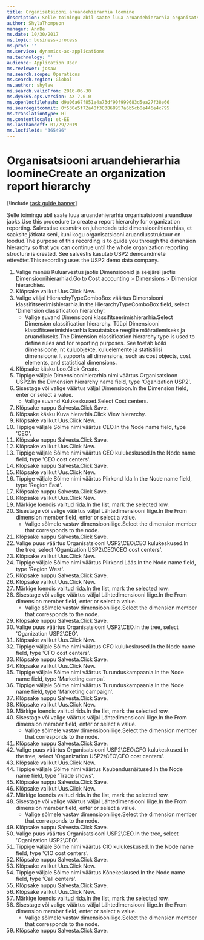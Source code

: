 ```yaml
---
title: Organisatsiooni aruandehierarhia loomine
description: Selle toimingu abil saate luua aruandehierarhia organisatsiooni aruandluse jaoks.
author: ShylaThompson
manager: AnnBe
ms.date: 10/30/2017
ms.topic: business-process
ms.prod: ''
ms.service: dynamics-ax-applications
ms.technology: ''
audience: Application User
ms.reviewer: josaw
ms.search.scope: Operations
ms.search.region: Global
ms.author: shylaw
ms.search.validFrom: 2016-06-30
ms.dyn365.ops.version: AX 7.0.0
ms.openlocfilehash: d9a06a67f851e4a73df90f999683d5ea27f38e66
ms.sourcegitcommit: 0f530e5f72a40f383868957a6b5cb0e446e4c795
ms.translationtype: HT
ms.contentlocale: et-EE
ms.lasthandoff: 01/29/2019
ms.locfileid: "365496"
---
```

# <a name="create-an-organization-report-hierarchy"></a><span data-ttu-id="33d88-103">Organisatsiooni aruandehierarhia loomine</span><span class="sxs-lookup"><span data-stu-id="33d88-103">Create an organization report hierarchy</span></span>

[!include [task guide banner](../../includes/task-guide-banner.md)]

<span data-ttu-id="33d88-104">Selle toimingu abil saate luua aruandehierarhia organisatsiooni aruandluse jaoks.</span><span class="sxs-lookup"><span data-stu-id="33d88-104">Use this procedure to create a report hierarchy for organization reporting.</span></span> <span data-ttu-id="33d88-105">Salvestise eesmärk on juhendada teid dimensioonihierarhias, et saaksite jätkata seni, kuni kogu organisatsiooni aruandlusstruktuur on loodud.</span><span class="sxs-lookup"><span data-stu-id="33d88-105">The purpose of this recording is to guide you through the dimension hierarchy so that you can continue until the whole organization reporting structure is created.</span></span> <span data-ttu-id="33d88-106">See salvestis kasutab USP2 demoandmete ettevõtet.</span><span class="sxs-lookup"><span data-stu-id="33d88-106">This recording uses the USP2 demo data company.</span></span>

1. <span data-ttu-id="33d88-107">Valige menüü Kuluarvestus jaotis Dimensioonid ja seejärel jaotis Dimensioonihierarhiad.</span><span class="sxs-lookup"><span data-stu-id="33d88-107">Go to Cost accounting > Dimensions > Dimension hierarchies.</span></span>
2. <span data-ttu-id="33d88-108">Klõpsake valikut Uus.</span><span class="sxs-lookup"><span data-stu-id="33d88-108">Click New.</span></span>
3. <span data-ttu-id="33d88-109">Valige väljal HierarchyTypeComboBox väärtus Dimensiooni klassifitseerimishierarhia.</span><span class="sxs-lookup"><span data-stu-id="33d88-109">In the HierarchyTypeComboBox field, select 'Dimension classification hierarchy'.</span></span>
    * <span data-ttu-id="33d88-110">Valige suvand Dimensiooni klassifitseerimishierarhia.</span><span class="sxs-lookup"><span data-stu-id="33d88-110">Select Dimension classification hierarchy.</span></span> <span data-ttu-id="33d88-111">Tüüpi Dimensiooni klassifitseerimishierarhia kasutatakse reeglite määratlemiseks ja aruandluseks.</span><span class="sxs-lookup"><span data-stu-id="33d88-111">The Dimension classification hierarchy type is used to define rules and for reporting purposes.</span></span> <span data-ttu-id="33d88-112">See toetab kõiki dimensioone, nt kuluobjekte, kuluelemente ja statistilisi dimensioone.</span><span class="sxs-lookup"><span data-stu-id="33d88-112">It supports all dimensions, such as cost objects, cost elements, and statistical dimensions.</span></span>  
4. <span data-ttu-id="33d88-113">Klõpsake käsku Loo.</span><span class="sxs-lookup"><span data-stu-id="33d88-113">Click Create.</span></span>
5. <span data-ttu-id="33d88-114">Tippige väljale Dimensioonihierarhia nimi väärtus Organisatsioon USP2.</span><span class="sxs-lookup"><span data-stu-id="33d88-114">In the Dimension hierarchy name field, type 'Oganization USP2'.</span></span>
6. <span data-ttu-id="33d88-115">Sisestage või valige väärtus väljal Dimensioon.</span><span class="sxs-lookup"><span data-stu-id="33d88-115">In the Dimension field, enter or select a value.</span></span>
    * <span data-ttu-id="33d88-116">Valige suvand Kulukeskused.</span><span class="sxs-lookup"><span data-stu-id="33d88-116">Select Cost centers.</span></span>  
7. <span data-ttu-id="33d88-117">Klõpsake nuppu Salvesta.</span><span class="sxs-lookup"><span data-stu-id="33d88-117">Click Save.</span></span>
8. <span data-ttu-id="33d88-118">Klõpsake käsku Kuva hierarhia.</span><span class="sxs-lookup"><span data-stu-id="33d88-118">Click View hierarchy.</span></span>
9. <span data-ttu-id="33d88-119">Klõpsake valikut Uus.</span><span class="sxs-lookup"><span data-stu-id="33d88-119">Click New.</span></span>
10. <span data-ttu-id="33d88-120">Tippige väljale Sõlme nimi väärtus CEO.</span><span class="sxs-lookup"><span data-stu-id="33d88-120">In the Node name field, type 'CEO'.</span></span>
11. <span data-ttu-id="33d88-121">Klõpsake nuppu Salvesta.</span><span class="sxs-lookup"><span data-stu-id="33d88-121">Click Save.</span></span>
12. <span data-ttu-id="33d88-122">Klõpsake valikut Uus.</span><span class="sxs-lookup"><span data-stu-id="33d88-122">Click New.</span></span>
13. <span data-ttu-id="33d88-123">Tippige väljale Sõlme nimi väärtus CEO kulukeskused.</span><span class="sxs-lookup"><span data-stu-id="33d88-123">In the Node name field, type 'CEO cost centers'.</span></span>
14. <span data-ttu-id="33d88-124">Klõpsake nuppu Salvesta.</span><span class="sxs-lookup"><span data-stu-id="33d88-124">Click Save.</span></span>
15. <span data-ttu-id="33d88-125">Klõpsake valikut Uus.</span><span class="sxs-lookup"><span data-stu-id="33d88-125">Click New.</span></span>
16. <span data-ttu-id="33d88-126">Tippige väljale Sõlme nimi väärtus Piirkond Ida.</span><span class="sxs-lookup"><span data-stu-id="33d88-126">In the Node name field, type 'Region East'.</span></span>
17. <span data-ttu-id="33d88-127">Klõpsake nuppu Salvesta.</span><span class="sxs-lookup"><span data-stu-id="33d88-127">Click Save.</span></span>
18. <span data-ttu-id="33d88-128">Klõpsake valikut Uus.</span><span class="sxs-lookup"><span data-stu-id="33d88-128">Click New.</span></span>
19. <span data-ttu-id="33d88-129">Märkige loendis valitud rida.</span><span class="sxs-lookup"><span data-stu-id="33d88-129">In the list, mark the selected row.</span></span>
20. <span data-ttu-id="33d88-130">Sisestage või valige väärtus väljal Lähtedimensiooni liige.</span><span class="sxs-lookup"><span data-stu-id="33d88-130">In the From dimension member field, enter or select a value.</span></span>
    * <span data-ttu-id="33d88-131">Valige sõlmele vastav dimensiooniliige.</span><span class="sxs-lookup"><span data-stu-id="33d88-131">Select the dimension member that corresponds to the node.</span></span>  
21. <span data-ttu-id="33d88-132">Klõpsake nuppu Salvesta.</span><span class="sxs-lookup"><span data-stu-id="33d88-132">Click Save.</span></span>
22. <span data-ttu-id="33d88-133">Valige puus väärtus Organisatsiooni USP2\CEO\CEO kulukeskused.</span><span class="sxs-lookup"><span data-stu-id="33d88-133">In the tree, select 'Oganization USP2\CEO\CEO cost centers'.</span></span>
23. <span data-ttu-id="33d88-134">Klõpsake valikut Uus.</span><span class="sxs-lookup"><span data-stu-id="33d88-134">Click New.</span></span>
24. <span data-ttu-id="33d88-135">Tippige väljale Sõlme nimi väärtus Piirkond Lääs.</span><span class="sxs-lookup"><span data-stu-id="33d88-135">In the Node name field, type 'Region West'.</span></span>
25. <span data-ttu-id="33d88-136">Klõpsake nuppu Salvesta.</span><span class="sxs-lookup"><span data-stu-id="33d88-136">Click Save.</span></span>
26. <span data-ttu-id="33d88-137">Klõpsake valikut Uus.</span><span class="sxs-lookup"><span data-stu-id="33d88-137">Click New.</span></span>
27. <span data-ttu-id="33d88-138">Märkige loendis valitud rida.</span><span class="sxs-lookup"><span data-stu-id="33d88-138">In the list, mark the selected row.</span></span>
28. <span data-ttu-id="33d88-139">Sisestage või valige väärtus väljal Lähtedimensiooni liige.</span><span class="sxs-lookup"><span data-stu-id="33d88-139">In the From dimension member field, enter or select a value.</span></span>
    * <span data-ttu-id="33d88-140">Valige sõlmele vastav dimensiooniliige.</span><span class="sxs-lookup"><span data-stu-id="33d88-140">Select the dimension member that corresponds to the node.</span></span>  
29. <span data-ttu-id="33d88-141">Klõpsake nuppu Salvesta.</span><span class="sxs-lookup"><span data-stu-id="33d88-141">Click Save.</span></span>
30. <span data-ttu-id="33d88-142">Valige puus väärtus Organisatsiooni USP2\CEO.</span><span class="sxs-lookup"><span data-stu-id="33d88-142">In the tree, select 'Oganization USP2\CEO'.</span></span>
31. <span data-ttu-id="33d88-143">Klõpsake valikut Uus.</span><span class="sxs-lookup"><span data-stu-id="33d88-143">Click New.</span></span>
32. <span data-ttu-id="33d88-144">Tippige väljale Sõlme nimi väärtus CFO kulukeskused.</span><span class="sxs-lookup"><span data-stu-id="33d88-144">In the Node name field, type 'CFO cost centers'.</span></span>
33. <span data-ttu-id="33d88-145">Klõpsake nuppu Salvesta.</span><span class="sxs-lookup"><span data-stu-id="33d88-145">Click Save.</span></span>
34. <span data-ttu-id="33d88-146">Klõpsake valikut Uus.</span><span class="sxs-lookup"><span data-stu-id="33d88-146">Click New.</span></span>
35. <span data-ttu-id="33d88-147">Tippige väljale Sõlme nimi väärtus Turunduskampaania.</span><span class="sxs-lookup"><span data-stu-id="33d88-147">In the Node name field, type 'Marketing campa'.</span></span>
36. <span data-ttu-id="33d88-148">Tippige väljale Sõlme nimi väärtus Turunduskampaania.</span><span class="sxs-lookup"><span data-stu-id="33d88-148">In the Node name field, type 'Marketing campaign'.</span></span>
37. <span data-ttu-id="33d88-149">Klõpsake nuppu Salvesta.</span><span class="sxs-lookup"><span data-stu-id="33d88-149">Click Save.</span></span>
38. <span data-ttu-id="33d88-150">Klõpsake valikut Uus.</span><span class="sxs-lookup"><span data-stu-id="33d88-150">Click New.</span></span>
39. <span data-ttu-id="33d88-151">Märkige loendis valitud rida.</span><span class="sxs-lookup"><span data-stu-id="33d88-151">In the list, mark the selected row.</span></span>
40. <span data-ttu-id="33d88-152">Sisestage või valige väärtus väljal Lähtedimensiooni liige.</span><span class="sxs-lookup"><span data-stu-id="33d88-152">In the From dimension member field, enter or select a value.</span></span>
    * <span data-ttu-id="33d88-153">Valige sõlmele vastav dimensiooniliige.</span><span class="sxs-lookup"><span data-stu-id="33d88-153">Select the dimension member that corresponds to the node.</span></span>  
41. <span data-ttu-id="33d88-154">Klõpsake nuppu Salvesta.</span><span class="sxs-lookup"><span data-stu-id="33d88-154">Click Save.</span></span>
42. <span data-ttu-id="33d88-155">Valige puus väärtus Organisatsiooni USP2\CEO\CFO kulukeskused.</span><span class="sxs-lookup"><span data-stu-id="33d88-155">In the tree, select 'Organization USP2\CEO\CFO cost centers'.</span></span>
43. <span data-ttu-id="33d88-156">Klõpsake valikut Uus.</span><span class="sxs-lookup"><span data-stu-id="33d88-156">Click New.</span></span>
44. <span data-ttu-id="33d88-157">Tippige väljale Sõlme nimi väärtus Kaubandusnäitused.</span><span class="sxs-lookup"><span data-stu-id="33d88-157">In the Node name field, type 'Trade shows'.</span></span>
45. <span data-ttu-id="33d88-158">Klõpsake nuppu Salvesta.</span><span class="sxs-lookup"><span data-stu-id="33d88-158">Click Save.</span></span>
46. <span data-ttu-id="33d88-159">Klõpsake valikut Uus.</span><span class="sxs-lookup"><span data-stu-id="33d88-159">Click New.</span></span>
47. <span data-ttu-id="33d88-160">Märkige loendis valitud rida.</span><span class="sxs-lookup"><span data-stu-id="33d88-160">In the list, mark the selected row.</span></span>
48. <span data-ttu-id="33d88-161">Sisestage või valige väärtus väljal Lähtedimensiooni liige.</span><span class="sxs-lookup"><span data-stu-id="33d88-161">In the From dimension member field, enter or select a value.</span></span>
    * <span data-ttu-id="33d88-162">Valige sõlmele vastav dimensiooniliige.</span><span class="sxs-lookup"><span data-stu-id="33d88-162">Select the dimension member that corresponds to the node.</span></span>  
49. <span data-ttu-id="33d88-163">Klõpsake nuppu Salvesta.</span><span class="sxs-lookup"><span data-stu-id="33d88-163">Click Save.</span></span>
50. <span data-ttu-id="33d88-164">Valige puus väärtus Organisatsiooni USP2\CEO.</span><span class="sxs-lookup"><span data-stu-id="33d88-164">In the tree, select 'Oganization USP2\CEO'.</span></span>
51. <span data-ttu-id="33d88-165">Tippige väljale Sõlme nimi väärtus CIO kulukeskused.</span><span class="sxs-lookup"><span data-stu-id="33d88-165">In the Node name field, type 'CIO cost centers'.</span></span>
52. <span data-ttu-id="33d88-166">Klõpsake nuppu Salvesta.</span><span class="sxs-lookup"><span data-stu-id="33d88-166">Click Save.</span></span>
53. <span data-ttu-id="33d88-167">Klõpsake valikut Uus.</span><span class="sxs-lookup"><span data-stu-id="33d88-167">Click New.</span></span>
54. <span data-ttu-id="33d88-168">Tippige väljale Sõlme nimi väärtus Kõnekeskused.</span><span class="sxs-lookup"><span data-stu-id="33d88-168">In the Node name field, type 'Call centers'.</span></span>
55. <span data-ttu-id="33d88-169">Klõpsake nuppu Salvesta.</span><span class="sxs-lookup"><span data-stu-id="33d88-169">Click Save.</span></span>
56. <span data-ttu-id="33d88-170">Klõpsake valikut Uus.</span><span class="sxs-lookup"><span data-stu-id="33d88-170">Click New.</span></span>
57. <span data-ttu-id="33d88-171">Märkige loendis valitud rida.</span><span class="sxs-lookup"><span data-stu-id="33d88-171">In the list, mark the selected row.</span></span>
58. <span data-ttu-id="33d88-172">Sisestage või valige väärtus väljal Lähtedimensiooni liige.</span><span class="sxs-lookup"><span data-stu-id="33d88-172">In the From dimension member field, enter or select a value.</span></span>
    * <span data-ttu-id="33d88-173">Valige sõlmele vastav dimensiooniliige.</span><span class="sxs-lookup"><span data-stu-id="33d88-173">Select the dimension member that corresponds to the node.</span></span>  
59. <span data-ttu-id="33d88-174">Klõpsake nuppu Salvesta.</span><span class="sxs-lookup"><span data-stu-id="33d88-174">Click Save.</span></span>

